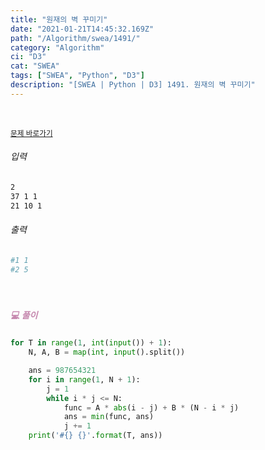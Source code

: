 ```yaml
---
title: "원재의 벽 꾸미기"
date: "2021-01-21T14:45:32.169Z"
path: "/Algorithm/swea/1491/"
category: "Algorithm"
ci: "D3"
cat: "SWEA"
tags: ["SWEA", "Python", "D3"]
description: "[SWEA | Python | D3] 1491. 원재의 벽 꾸미기"
---
```


<br />

<a href="https://swexpertacademy.com/main/code/problem/problemDetail.do?contestProbId=AV2b9AkKACkBBASw&categoryId=AV2b9AkKACkBBASw&categoryType=CODE"><small>문제 바로가기</small></a>

###### 입력

```sh
2
37 1 1
21 10 1
```

###### 출력

```sh
#1 1
#2 5
```

<br />

##### <h5 style="color:#C587AE;">💻 풀이</h5>

```python
for T in range(1, int(input()) + 1):
    N, A, B = map(int, input().split())

    ans = 987654321
    for i in range(1, N + 1):
        j = 1
        while i * j <= N:
            func = A * abs(i - j) + B * (N - i * j)
            ans = min(func, ans)
            j += 1
    print('#{} {}'.format(T, ans))
```

